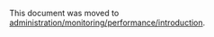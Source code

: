 This document was moved to [administration/monitoring/performance/introduction](../administration/monitoring/performance/introduction.md).
